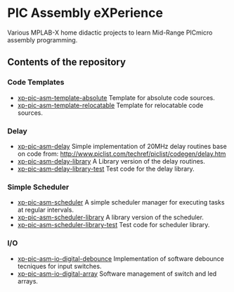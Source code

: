 # PIC Assembly eXPerience
Various MPLAB-X home didactic projects to learn Mid-Range PICmicro assembly programming.


## Contents of the repository

### Code Templates
* [xp-pic-asm-template-absolute](https://github.com/gos95-electronics/xp-pic-asm/tree/master/xp-pic-asm-template-absolute.X/)
Template for absolute code sources.
* [xp-pic-asm-template-relocatable](https://github.com/gos95-electronics/xp-pic-asm/tree/master/xp-pic-asm-template-relocatable.X/)
Template for relocatable code sources.

### Delay
* [xp-pic-asm-delay](https://github.com/gos95-electronics/xp-pic-asm/tree/master/xp-pic-asm-delay.X/)
Simple implementation of 20MHz delay routines base on code from: http://www.piclist.com/techref/piclist/codegen/delay.htm
* [xp-pic-asm-delay-library](https://github.com/gos95-electronics/xp-pic-asm/tree/master/xp-pic-asm-delay-library.X/)
A Library version of the delay routines.
* [xp-pic-asm-delay-library-test](https://github.com/gos95-electronics/xp-pic-asm/tree/master/xp-pic-asm-delay-library-test.X/)
Test code for the delay library.

### Simple Scheduler
* [xp-pic-asm-scheduler](https://github.com/gos95-electronics/xp-pic-asm/tree/master/xp-pic-asm-scheduler.X/)
A simple scheduler manager for executing tasks at regular intervals.
* [xp-pic-asm-scheduler-library](https://github.com/gos95-electronics/xp-pic-asm/tree/master/xp-pic-asm-scheduler-library.X/)
A library version of the scheduler.
* [xp-pic-asm-scheduler-library-test](https://github.com/gos95-electronics/xp-pic-asm/tree/master/xp-pic-asm-scheduler-library-test.X/)
Test code for scheduler library.

### I/O
* [xp-pic-asm-io-digital-debounce](https://github.com/gos95-electronics/xp-pic-asm/tree/master/xp-pic-asm-io-digital-debounce.X/)
Implementation of software debounce tecniques for input switches.
* [xp-pic-asm-io-digital-array](https://github.com/gos95-electronics/xp-pic-asm/tree/master/xp-pic-asm-io-digital-array.X/)
Software management of switch and led arrays.